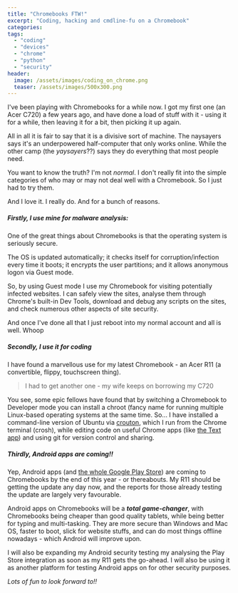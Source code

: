 ```yaml
---
title: "Chromebooks FTW!"
excerpt: "Coding, hacking and cmdline-fu on a Chromebook"
categories:
tags:
  - "coding"
  - "devices"
  - "chrome"
  - "python"
  - "security" 
header:
  image: /assets/images/coding_on_chrome.png
  teaser: /assets/images/500x300.png
---
```


I've been playing with Chromebooks for a while now.
I got my first one (an Acer C720) a few years ago, and have done a load of stuff with it - using it for a while, then leaving it for a bit, then picking it up again.

All in all it is fair to say that it is a divisive sort of machine. The naysayers says it's an underpowered half-computer that only works online. While the other camp (the *yaysayers*??) says they do everything that most people need.

You want to know the truth? I'm not *normal*.
I don't really fit into the simple categories of who may or may not deal well with a Chromebook.
So I just had to try them.

And I love it. I really do. And for a bunch of reasons.

##### Firstly, I use mine for malware analysis:  
One of the great things about Chromebooks is that the operating system is seriously secure.

The OS is updated automatically; it checks itself for corruption/infection every time it boots; it encrypts the user partitions; and it allows anonymous logon via Guest mode.

So, by using Guest mode I use my Chromebook for visiting potentially infected websites. I can safely view the sites, analyse them through Chrome's built-in Dev Tools, download and debug any scripts on the sites, and check numerous other aspects of site security.

And once I've done all that I just reboot into my normal account and all is well. Whoop


##### Secondly, I use it for coding  
I have found a marvellous use for my latest Chromebook - an Acer R11 (a convertible, flippy, touchscreen thing).
>I had to get another one - my wife keeps on borrowing my C720

You see, some epic fellows have found that by switching a Chromebook to Developer mode you can install a chroot (fancy name for running multiple Linux-based operating systems at the same time.
So... I have installed a command-line version of Ubuntu via [crouton](https://github.com/dnschneid/crouton), which I run from the Chrome terminal (crosh), while editing code on useful Chrome apps (like [the Text app](https://chrome.google.com/webstore/detail/text/mmfbcljfglbokpmkimbfghdkjmjhdgbg)) and using git for version control and sharing.

##### Thirdly, Android apps are coming!!  
Yep, Android apps (and [the whole Google Play Store](https://chrome.googleblog.com/2016/05/the-google-play-store-coming-to.html)) are coming to Chromebooks by the end of this year - or thereabouts.
My R11 should be getting the update any day now, and the reports for those already testing the update are largely very favourable.

Android apps on Chromebooks will be a ***total game-changer***, with Chromebooks being cheaper than good quality tablets, while being better for typing and multi-tasking.
They are more secure than Windows and Mac OS, faster to boot, slick for website stuffs, and can do most things offline nowadays - which Android will improve upon.

I will also be expanding my Android security testing my analysing the Play Store integration as soon as my R11 gets the go-ahead.
I will also be using it as another platform for testing Android apps on for other security purposes.


*Lots of fun to look forward to!!*
